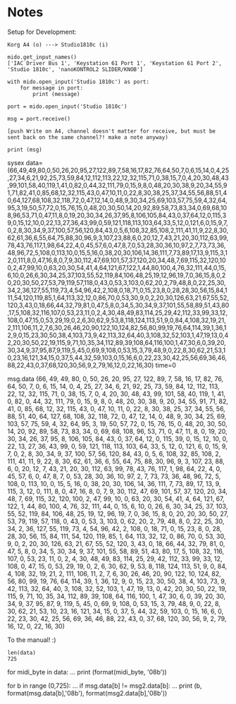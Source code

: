 # Notes

Setup for Development:

    Korg A4 (o) ---> Studio1810c (i)

    mido.get_input_names()
    ['IAC Driver Bus 1', 'Keystation 61 Port 1', 'Keystation 61 Port 2', 'Studio 1810c', 'nanoKONTROL2 SLIDER/KNOB']

    with mido.open_input('Studio 1810c') as port:
        for message in port:
            print (message)
        
    port = mido.open_input('Studio 1810c')
    
    msg = port.receive()
    
    [push Write on A4, channel doesn't matter for receive, but must be sent back on the same channel?! make a note anyway)
    
    print (msg)
    
sysex data=(66,49,49,80,0,50,26,20,95,27,122,89,7,58,16,17,82,76,64,50,7,0,6,15,14,0,4,25,27,34,6,21,92,25,73,59,84,12,112,113,22,12,32,115,71,0,38,15,7,0,4,20,30,48,43,99,101,58,40,119,1,41,0,82,0,44,32,111,79,0,15,9,8,0,48,20,30,38,9,20,34,55,91,71,82,41,0,85,68,12,32,115,43,0,47,10,11,0,22,8,30,38,25,37,34,55,56,88,51,40,64,127,68,108,32,118,72,0,47,12,14,0,48,9,30,34,25,69,103,57,75,59,4,32,64,95,3,19,50,57,72,0,15,76,15,0,48,20,30,50,14,20,92,89,58,73,83,34,0,69,68,108,96,53,71,0,47,11,8,0,19,20,30,34,26,37,95,8,106,105,84,43,0,37,64,12,0,115,39,0,15,12,10,0,22,13,27,36,43,99,0,59,121,118,113,103,64,33,5,12,0,121,6,0,15,9,7,0,2,8,30,34,9,37,100,57,56,120,84,43,0,5,6,108,32,85,108,2,111,41,11,9,22,8,30,62,61,36,6,55,64,75,88,30,96,9,3,107,23,88,6,0,20,12,7,43,21,20,30,112,63,99,78,43,76,117,1,98,64,22,4,0,45,57,6,0,47,8,7,0,53,28,30,36,10,97,2,7,73,73,36,48,96,72,5,108,0,113,10,0,15,5,16,0,38,20,30,106,14,36,111,7,73,89,17,13,9,115,3,12,0,111,8,0,47,16,8,0,7,9,30,112,47,69,101,57,37,120,20,34,48,7,69,115,32,120,100,2,47,99,10,0,63,20,30,54,41,4,64,121,67,122,1,44,80,100,4,76,32,111,44,0,15,6,10,0,26,6,30,34,25,37,103,55,52,119,84,106,48,25,19,12,96,19,7,0,36,15,8,0,20,20,30,50,27,53,79,119,57,118,0,43,0,53,3,103,0,62,20,2,79,48,8,0,22,25,30,34,2,36,127,55,119,73,4,54,96,42,2,108,0,18,71,0,15,23,8,0,28,28,30,56,15,84,111,54,120,119,85,1,64,113,32,12,0,86,70,0,53,30,9,0,2,20,30,126,63,21,67,55,52,120,3,43,0,18,66,44,32,79,81,0,47,5,8,0,34,5,30,34,9,37,101,55,58,89,51,43,80,17,5,108,32,116,107,0,53,23,11,0,2,4,30,48,49,83,114,25,29,42,112,33,99,33,12,108,0,47,15,0,53,29,19,0,2,6,30,62,9,53,8,118,124,113,51,9,0,84,4,108,32,19,21,2,111,106,11,2,7,6,30,26,46,20,90,122,10,124,82,56,80,99,19,76,64,114,39,1,36,12,9,0,15,23,30,50,38,4,103,73,9,42,113,32,64,40,3,108,32,52,103,1,47,19,13,0,42,20,30,50,22,19,115,9,71,10,35,34,112,89,39,108,64,116,100,1,47,30,6,0,39,20,30,34,9,37,95,87,9,119,5,45,0,69,9,108,0,53,15,3,79,48,9,0,22,8,30,62,21,53,10,23,16,121,34,15,0,37,5,44,32,59,103,0,15,16,6,0,22,23,30,42,25,56,69,36,46,88,22,43,0,37,68,120,30,56,9,2,79,16,12,0,22,16,30) time=0

msg.data
(66, 49, 49, 80, 0, 50, 26, 20, 95, 27, 122, 89, 7, 58, 16, 17, 82, 76, 64, 50, 7, 0, 6, 15, 14, 0, 4, 25, 27, 34, 6, 21, 92, 25, 73, 59, 84, 12, 112, 113, 22, 12, 32, 115, 71, 0, 38, 15, 7, 0, 4, 20, 30, 48, 43, 99, 101, 58, 40, 119, 1, 41, 0, 82, 0, 44, 32, 111, 79, 0, 15, 9, 8, 0, 48, 20, 30, 38, 9, 20, 34, 55, 91, 71, 82, 41, 0, 85, 68, 12, 32, 115, 43, 0, 47, 10, 11, 0, 22, 8, 30, 38, 25, 37, 34, 55, 56, 88, 51, 40, 64, 127, 68, 108, 32, 118, 72, 0, 47, 12, 14, 0, 48, 9, 30, 34, 25, 69, 103, 57, 75, 59, 4, 32, 64, 95, 3, 19, 50, 57, 72, 0, 15, 76, 15, 0, 48, 20, 30, 50, 14, 20, 92, 89, 58, 73, 83, 34, 0, 69, 68, 108, 96, 53, 71, 0, 47, 11, 8, 0, 19, 20, 30, 34, 26, 37, 95, 8, 106, 105, 84, 43, 0, 37, 64, 12, 0, 115, 39, 0, 15, 12, 10, 0, 22, 13, 27, 36, 43, 99, 0, 59, 121, 118, 113, 103, 64, 33, 5, 12, 0, 121, 6, 0, 15, 9, 7, 0, 2, 8, 30, 34, 9, 37, 100, 57, 56, 120, 84, 43, 0, 5, 6, 108, 32, 85, 108, 2, 111, 41, 11, 9, 22, 8, 30, 62, 61, 36, 6, 55, 64, 75, 88, 30, 96, 9, 3, 107, 23, 88, 6, 0, 20, 12, 7, 43, 21, 20, 30, 112, 63, 99, 78, 43, 76, 117, 1, 98, 64, 22, 4, 0, 45, 57, 6, 0, 47, 8, 7, 0, 53, 28, 30, 36, 10, 97, 2, 7, 73, 73, 36, 48, 96, 72, 5, 108, 0, 113, 10, 0, 15, 5, 16, 0, 38, 20, 30, 106, 14, 36, 111, 7, 73, 89, 17, 13, 9, 115, 3, 12, 0, 111, 8, 0, 47, 16, 8, 0, 7, 9, 30, 112, 47, 69, 101, 57, 37, 120, 20, 34, 48, 7, 69, 115, 32, 120, 100, 2, 47, 99, 10, 0, 63, 20, 30, 54, 41, 4, 64, 121, 67, 122, 1, 44, 80, 100, 4, 76, 32, 111, 44, 0, 15, 6, 10, 0, 26, 6, 30, 34, 25, 37, 103, 55, 52, 119, 84, 106, 48, 25, 19, 12, 96, 19, 7, 0, 36, 15, 8, 0, 20, 20, 30, 50, 27, 53, 79, 119, 57, 118, 0, 43, 0, 53, 3, 103, 0, 62, 20, 2, 79, 48, 8, 0, 22, 25, 30, 34, 2, 36, 127, 55, 119, 73, 4, 54, 96, 42, 2, 108, 0, 18, 71, 0, 15, 23, 8, 0, 28, 28, 30, 56, 15, 84, 111, 54, 120, 119, 85, 1, 64, 113, 32, 12, 0, 86, 70, 0, 53, 30, 9, 0, 2, 20, 30, 126, 63, 21, 67, 55, 52, 120, 3, 43, 0, 18, 66, 44, 32, 79, 81, 0, 47, 5, 8, 0, 34, 5, 30, 34, 9, 37, 101, 55, 58, 89, 51, 43, 80, 17, 5, 108, 32, 116, 107, 0, 53, 23, 11, 0, 2, 4, 30, 48, 49, 83, 114, 25, 29, 42, 112, 33, 99, 33, 12, 108, 0, 47, 15, 0, 53, 29, 19, 0, 2, 6, 30, 62, 9, 53, 8, 118, 124, 113, 51, 9, 0, 84, 4, 108, 32, 19, 21, 2, 111, 106, 11, 2, 7, 6, 30, 26, 46, 20, 90, 122, 10, 124, 82, 56, 80, 99, 19, 76, 64, 114, 39, 1, 36, 12, 9, 0, 15, 23, 30, 50, 38, 4, 103, 73, 9, 42, 113, 32, 64, 40, 3, 108, 32, 52, 103, 1, 47, 19, 13, 0, 42, 20, 30, 50, 22, 19, 115, 9, 71, 10, 35, 34, 112, 89, 39, 108, 64, 116, 100, 1, 47, 30, 6, 0, 39, 20, 30, 34, 9, 37, 95, 87, 9, 119, 5, 45, 0, 69, 9, 108, 0, 53, 15, 3, 79, 48, 9, 0, 22, 8, 30, 62, 21, 53, 10, 23, 16, 121, 34, 15, 0, 37, 5, 44, 32, 59, 103, 0, 15, 16, 6, 0, 22, 23, 30, 42, 25, 56, 69, 36, 46, 88, 22, 43, 0, 37, 68, 120, 30, 56, 9, 2, 79, 16, 12, 0, 22, 16, 30)
  
To the manual! :)

    len(data)
    725

for midi_byte in data:
...     print (format(midi_byte, '08b'))

for b in range (0,725):
...     if msg.data[b] != msg2.data[b]:
...         print (b, format(msg.data[b],'08b'), format(msg2.data[b],'08b'))
